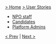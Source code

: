 [> Home](../README.md)  [> User Stories](README.md)

- [NPO staff](NPO/Staff/CRUD.md)
- [Candidates](Candidate/CRUD.md)
- [Platform Admins](Platform/Admin/CRUD.md)

[< Prev](/2.Solution/README.md)  |  [Next >]()
